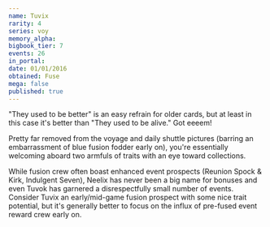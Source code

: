 ```yaml
---
name: Tuvix
rarity: 4
series: voy
memory_alpha:
bigbook_tier: 7
events: 26
in_portal:
date: 01/01/2016
obtained: Fuse
mega: false
published: true
---
```


"They used to be better" is an easy refrain for older cards, but at least in this case it's better than "They used to be alive." Got eeeem!

Pretty far removed from the voyage and daily shuttle pictures (barring an embarrassment of blue fusion fodder early on), you're essentially welcoming aboard two armfuls of traits with an eye toward collections.

While fusion crew often boast enhanced event prospects (Reunion Spock & Kirk, Indulgent Seven), Neelix has never been a big name for bonuses and even Tuvok has garnered a disrespectfully small number of events. Consider Tuvix an early/mid-game fusion prospect with some nice trait potential, but it's generally better to focus on the influx of pre-fused event reward crew early on.
